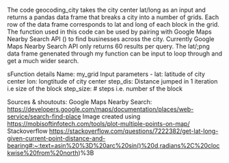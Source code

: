 The code geocoding_city takes the city center lat/long as an input and returns a pandas data frame that breaks a city into a number of grids. Each row of the data frame corresponds to lat and long of each block in the grid. 
The function used in this code can be used by pairing with Google Maps Nearby Search API () to find businesses across the city. 
Currently  Google Maps Nearby Search API only returns 60 results per query. The lat/;png data frame genenated through my function can be input to loop through 
and get a much wider search. 

sFunction details 
Name: my_grid
Input parameters - 
lat: latitude of city center 
lon: longtitude of city center 
step_dis: Distance jumped in 1 iteration i.e size of the block
step_size: # steps i.e. number sf the block


Sources & shoutouts:
Google Maps Nearby Search: https://developers.google.com/maps/documentation/places/web-service/search-find-place
Image created using https://mobisoftinfotech.com/tools/plot-multiple-points-on-map/
Stackoverflow https://stackoverflow.com/questions/7222382/get-lat-long-given-current-point-distance-and-bearing#:~:text=asin%20%3D%20arc%20sin()%20d,radians%2C%20clockwise%20from%20north)%3B


